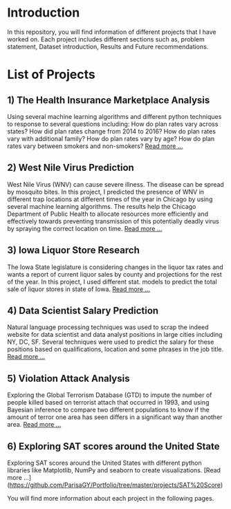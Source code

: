 

# Introduction

In this repository, you will find information of different projects that I have worked on. Each project includes different sections such as, problem statement, Dataset introduction, Results and Future recommendations.

# List of Projects

## 1) The Health Insurance Marketplace Analysis

Using several machine learning algorithms and different python techniques to response to several questions including: How do plan rates vary across states? How did plan rates change from 2014 to 2016? How do plan rates vary with additional family? How do plan rates vary by age? How do plan rates vary between smokers and non-smokers? [Read more ...](https://github.com/ParisaGY/Portfolio/tree/master/projects/Health-insurance)

## 2) West Nile Virus Prediction

West Nile Virus (WNV) can cause severe illness. The disease can be spread by mosquito bites. In this project, I predicted the presence of WNV in different trap locations at different times of the year in Chicago by using several machine learning algorithms. The results help the Chicago Department of Public Health to allocate resources more efficiently and effectively towards preventing transmission of this potentially deadly virus by spraying the correct location on time. [Read more ...](https://github.com/ParisaGY/Portfolio/tree/master/projects/WNV)

## 3) Iowa Liquor Store Research

The Iowa State legislature is considering changes in the liquor tax rates and wants a report of current liquor sales by county and projections for the rest of the year. In this project, I used different stat. models to predict the total sale of liquor stores in state of Iowa. [Read more ...](https://github.com/ParisaGY/Portfolio/tree/master/projects/Iowa%20liquor%20store)

## 4) Data Scientist Salary Prediction

Natural language processing techniques was used to scrap the indeed website for data scientist and data analyst positions in large cities including NY, DC, SF. Several techniques were used to predict the salary for these positions based on qualifications, location and some phrases in the job title. [Read more ...](https://github.com/ParisaGY/Portfolio/tree/master/projects/NLP)

## 5) Violation Attack Analysis

Exploring the Global Terrorism Database (GTD) to impute the number of people killed based on terrorist attach that occurred in 1993, and using Bayesian inference to compare two different populations to know if the amount of terror one area has seen differs in a significant way than another area. [Read more ...](https://github.com/ParisaGY/Portfolio/tree/master/projects/Violation%20attack)

## 6) Exploring SAT scores around the United State

Exploring SAT scores around the United States with different python libraries like Matplotlib, NumPy and seaborn to create visualizations. [Read more ...] (https://github.com/ParisaGY/Portfolio/tree/master/projects/SAT%20Score)



You will find more information about each project in the following pages.














